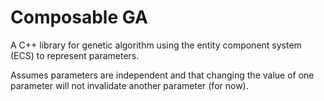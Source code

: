 # Composable GA
A C++ library for genetic algorithm using the entity component system (ECS) to represent parameters.

Assumes parameters are independent and that changing the value of one parameter will not invalidate another parameter (for now).